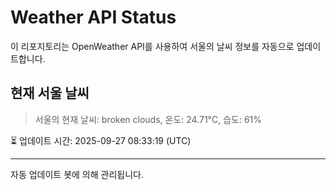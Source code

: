 
# Weather API Status

이 리포지토리는 OpenWeather API를 사용하여 서울의 날씨 정보를 자동으로 업데이트합니다.

## 현재 서울 날씨
> 서울의 현재 날씨: broken clouds, 온도: 24.71°C, 습도: 61%

⏳ 업데이트 시간: 2025-09-27 08:33:19 (UTC)

---
자동 업데이트 봇에 의해 관리됩니다.
